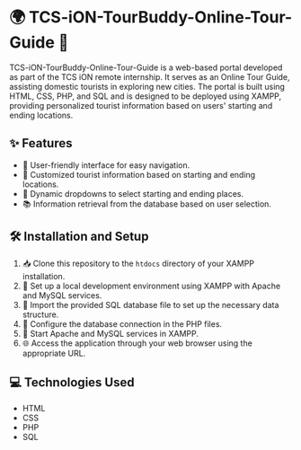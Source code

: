 # 🌍 TCS-iON-TourBuddy-Online-Tour-Guide 🚀

TCS-iON-TourBuddy-Online-Tour-Guide is a web-based portal developed as part of the TCS iON remote internship. It serves as an Online Tour Guide, assisting domestic tourists in exploring new cities. The portal is built using HTML, CSS, PHP, and SQL and is designed to be deployed using XAMPP, providing personalized tourist information based on users' starting and ending locations.

## ✨ Features

- 🌟 User-friendly interface for easy navigation.
- 📍 Customized tourist information based on starting and ending locations.
- 🔄 Dynamic dropdowns to select starting and ending places.
- 📚 Information retrieval from the database based on user selection.

## 🛠️ Installation and Setup

1. 📥 Clone this repository to the `htdocs` directory of your XAMPP installation.
2. 🚀 Set up a local development environment using XAMPP with Apache and MySQL services.
3. 💽 Import the provided SQL database file to set up the necessary data structure.
4. 🔧 Configure the database connection in the PHP files.
5. 🚦 Start Apache and MySQL services in XAMPP.
6. 🌐 Access the application through your web browser using the appropriate URL.

## 💻 Technologies Used

- HTML
- CSS
- PHP
- SQL


